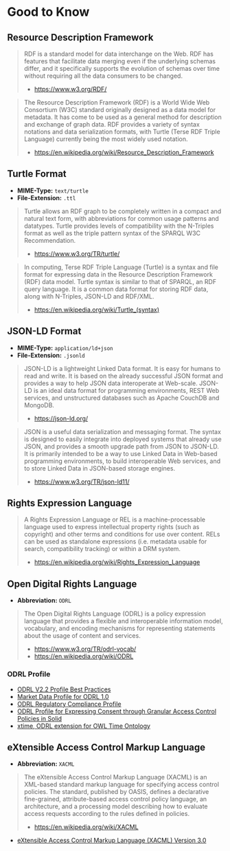 # Good to Know

## Resource Description Framework

> RDF is a standard model for data interchange on the Web.
> RDF has features that facilitate data merging even if the underlying schemas differ,
> and it specifically supports the evolution of schemas over time
> without requiring all the data consumers to be changed.
>
> - <https://www.w3.org/RDF/>

> The Resource Description Framework (RDF) is a World Wide Web Consortium (W3C)
> standard originally designed as a data model for metadata.
> It has come to be used as a general method for description and exchange of graph data.
> RDF provides a variety of syntax notations and data serialization formats,
> with Turtle (Terse RDF Triple Language) currently being the most widely used notation.
>
> - <https://en.wikipedia.org/wiki/Resource_Description_Framework>

## Turtle Format

- **MIME-Type:** `text/turtle`
- **File-Extension:** `.ttl`

> Turtle allows an RDF graph to be completely written in a compact and natural text form,
> with abbreviations for common usage patterns and datatypes.
> Turtle provides levels of compatibility with the N-Triples format
> as well as the triple pattern syntax of the SPARQL W3C Recommendation.
>
> - <https://www.w3.org/TR/turtle/>

> In computing, Terse RDF Triple Language (Turtle) is a syntax and file format
> for expressing data in the Resource Description Framework (RDF) data model.
> Turtle syntax is similar to that of SPARQL, an RDF query language.
> It is a common data format for storing RDF data, along with N-Triples,
> JSON-LD and RDF/XML.
>
> - <https://en.wikipedia.org/wiki/Turtle_(syntax)>

## JSON-LD Format

- **MIME-Type:** `application/ld+json`
- **File-Extension:** `.jsonld`

> JSON-LD is a lightweight Linked Data format. It is easy for humans to read and write.
> It is based on the already successful JSON format and provides a way
> to help JSON data interoperate at Web-scale. JSON-LD is an ideal data format
> for programming environments, REST Web services, and unstructured databases
> such as Apache CouchDB and MongoDB.
>
> - <https://json-ld.org/>

> JSON is a useful data serialization and messaging format.
> The syntax is designed to easily integrate into deployed systems that already use JSON,
> and provides a smooth upgrade path from JSON to JSON-LD.
> It is primarily intended to be a way to use Linked Data in Web-based programming environments,
> to build interoperable Web services, and to store Linked Data in JSON-based storage engines.
>
> - <https://www.w3.org/TR/json-ld11/>

## Rights Expression Language

> A Rights Expression Language or REL is a machine-processable language used to express
> intellectual property rights (such as copyright) and other terms and conditions
> for use over content. RELs can be used as standalone expressions
> (i.e. metadata usable for search, compatibility tracking) or within a DRM system.
>
> - <https://en.wikipedia.org/wiki/Rights_Expression_Language>

## Open Digital Rights Language

- **Abbreviation:** `ODRL`

> The Open Digital Rights Language (ODRL) is a policy expression language
> that provides a flexible and interoperable information model,
> vocabulary, and encoding mechanisms for representing statements
> about the usage of content and services.
>
> - <https://www.w3.org/TR/odrl-vocab/>
> - <https://en.wikipedia.org/wiki/ODRL>

### ODRL Profile

- [ODRL V2.2 Profile Best Practices](https://w3c.github.io/odrl/profile-bp/)
- [Market Data Profile for ODRL 1.0](https://www.w3.org/2021/md-odrl-profile/v1/)
- [ODRL Regulatory Compliance Profile](https://ai.wu.ac.at/policies/orcp/regulatory-model.html)
- [ODRL Profile for Expressing Consent through Granular Access Control Policies in Solid](https://protect.oeg.fi.upm.es/solid-consent/)
- [xtime, ODRL extension for OWL Time Ontology](https://github.com/nicosResearchAndDevelopment/odrl-extension-xtime/)

## eXtensible Access Control Markup Language

- **Abbreviation:** `XACML`

> The eXtensible Access Control Markup Language (XACML) is an XML-based
> standard markup language for specifying access control policies.
> The standard, published by OASIS, defines a declarative fine-grained,
> attribute-based access control policy language, an architecture,
> and a processing model describing how to evaluate access requests
> according to the rules defined in policies.
>
> - <https://en.wikipedia.org/wiki/XACML>

- [eXtensible Access Control Markup Language (XACML) Version 3.0](https://docs.oasis-open.org/xacml/3.0/xacml-3.0-core-spec-os-en.html)
